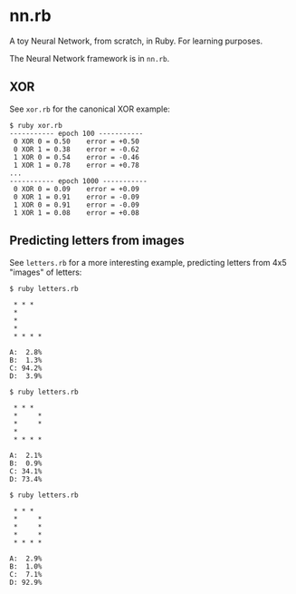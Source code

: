 # nn.rb

A toy Neural Network, from scratch, in Ruby. For learning purposes.

The Neural Network framework is in `nn.rb`.

## XOR

See `xor.rb` for the canonical XOR example:

```
$ ruby xor.rb
----------- epoch 100 -----------
 0 XOR 0 = 0.50    error = +0.50
 0 XOR 1 = 0.38    error = -0.62
 1 XOR 0 = 0.54    error = -0.46
 1 XOR 1 = 0.78    error = +0.78
...
----------- epoch 1000 -----------
 0 XOR 0 = 0.09    error = +0.09
 0 XOR 1 = 0.91    error = -0.09
 1 XOR 0 = 0.91    error = -0.09
 1 XOR 1 = 0.08    error = +0.08
```

## Predicting letters from images

See `letters.rb` for a more interesting example, predicting letters from 4x5 "images" of letters:

```
$ ruby letters.rb

 * * *
 *
 *
 *
 * * * *

A:  2.8%
B:  1.3%
C: 94.2%
D:  3.9%

$ ruby letters.rb

 * * *
 *     *
 *     *
 *
 * * * *

A:  2.1%
B:  0.9%
C: 34.1%
D: 73.4%

$ ruby letters.rb

 * * *
 *     *
 *     *
 *     *
 * * * *

A:  2.9%
B:  1.0%
C:  7.1%
D: 92.9%
```

